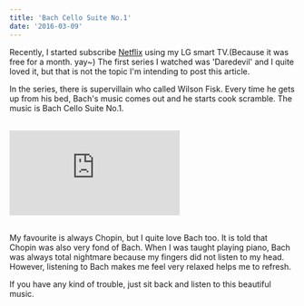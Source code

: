 ```yaml
---
title: 'Bach Cello Suite No.1'
date: '2016-03-09'
---
```


Recently, I started subscribe [Netflix](https://netflix.com) using my LG smart TV.(Because it was free for a month. yay~) The first series I watched was 'Daredevil' and I quite loved it, but that is not the topic I'm intending to post this article.

In the series, there is supervillain who called Wilson Fisk. Every time he gets up from his bed, Bach's music comes out and he starts cook scramble. The music is Bach Cello Suite No.1.

<br>
<div class="embed-responsive embed-responsive-16by9"><iframe src="https://www.youtube.com/embed/PCicM6i59_I" frameborder="0" allowfullscreen></iframe></div>
<br>

My favourite is always Chopin, but I quite love Bach too. It is told that Chopin was also very fond of Bach. When I was taught playing piano, Bach was always total nightmare because my fingers did not listen to my head. However, listening to Bach makes me feel very relaxed helps me to refresh.

If you have any kind of trouble, just sit back and listen to this beautiful music.
